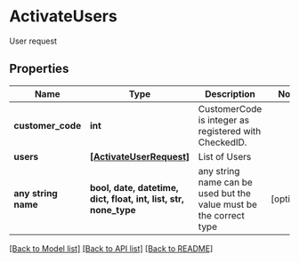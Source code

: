 # ActivateUsers

User request

## Properties
Name | Type | Description | Notes
------------ | ------------- | ------------- | -------------
**customer_code** | **int** | CustomerCode is integer as registered with CheckedID. | 
**users** | [**[ActivateUserRequest]**](ActivateUserRequest.md) | List of Users | 
**any string name** | **bool, date, datetime, dict, float, int, list, str, none_type** | any string name can be used but the value must be the correct type | [optional]

[[Back to Model list]](../README.md#documentation-for-models) [[Back to API list]](../README.md#documentation-for-api-endpoints) [[Back to README]](../README.md)


